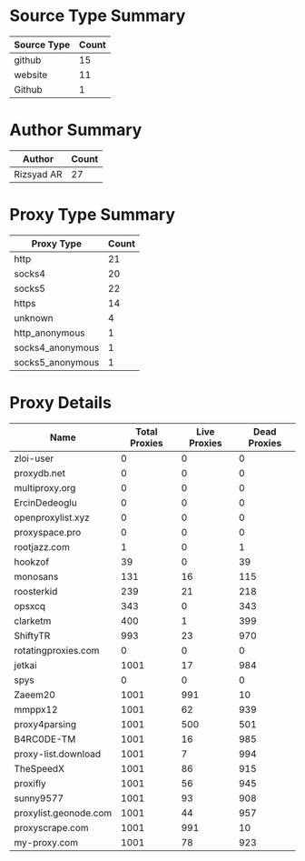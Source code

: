 # Source Type Summary

| Source Type | Count |
|-------------|-------|
| github | 15 |
| website | 11 |
| Github | 1 |


# Author Summary

| Author | Count |
|--------|-------|
| Rizsyad AR | 27 |


# Proxy Type Summary

| Proxy Type | Count |
|------------|-------|
| http | 21 |
| socks4 | 20 |
| socks5 | 22 |
| https | 14 |
| unknown | 4 |
| http_anonymous | 1 |
| socks4_anonymous | 1 |
| socks5_anonymous | 1 |


# Proxy Details

| Name | Total Proxies | Live Proxies | Dead Proxies |
|------|---------------|--------------|---------------|
| zloi-user | 0 | 0 | 0 |
| proxydb.net | 0 | 0 | 0 |
| multiproxy.org | 0 | 0 | 0 |
| ErcinDedeoglu | 0 | 0 | 0 |
| openproxylist.xyz | 0 | 0 | 0 |
| proxyspace.pro | 0 | 0 | 0 |
| rootjazz.com | 1 | 0 | 1 |
| hookzof | 39 | 0 | 39 |
| monosans | 131 | 16 | 115 |
| roosterkid | 239 | 21 | 218 |
| opsxcq | 343 | 0 | 343 |
| clarketm | 400 | 1 | 399 |
| ShiftyTR | 993 | 23 | 970 |
| rotatingproxies.com | 0 | 0 | 0 |
| jetkai | 1001 | 17 | 984 |
| spys | 0 | 0 | 0 |
| Zaeem20 | 1001 | 991 | 10 |
| mmppx12 | 1001 | 62 | 939 |
| proxy4parsing | 1001 | 500 | 501 |
| B4RC0DE-TM | 1001 | 16 | 985 |
| proxy-list.download | 1001 | 7 | 994 |
| TheSpeedX | 1001 | 86 | 915 |
| proxifly | 1001 | 56 | 945 |
| sunny9577 | 1001 | 93 | 908 |
| proxylist.geonode.com | 1001 | 44 | 957 |
| proxyscrape.com | 1001 | 991 | 10 |
| my-proxy.com | 1001 | 78 | 923 |

